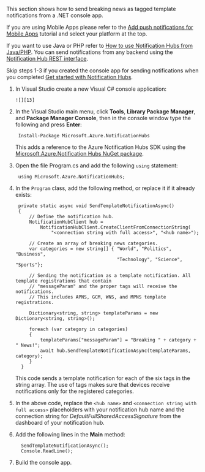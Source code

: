 
This section shows how to send breaking news as tagged template notifications from a .NET console app.

If you are using Mobile Apps please refer to the [Add push notifications for Mobile Apps](../articles/app-service-mobile/app-service-mobile-windows-store-dotnet-get-started-push.md) tutorial and select your platform at the top. 

If you want to use Java or PHP refer to [How to use Notification Hubs from Java/PHP](../articles/notification-hubs/notification-hubs-java-push-notification-tutorial.md). You can send notifications from any backend using the [Notification Hub REST interface](http://msdn.microsoft.com/library/windowsazure/dn223264.aspx).

Skip steps 1-3 if you created the console app for sending notifications when you completed [Get started with Notification Hubs][get-started].

1. In Visual Studio create a new Visual C# console application: 
   
       ![][13]
2. In the Visual Studio main menu, click **Tools**, **Library Package Manager**, and **Package Manager Console**, then in the console window type the following and press **Enter**:
   
        Install-Package Microsoft.Azure.NotificationHubs
   
    This adds a reference to the Azure Notification Hubs SDK using the <a href="http://www.nuget.org/packages/Microsoft.Azure.NotificationHubs/">Microsoft.Azure.Notification Hubs NuGet package</a>. 
3. Open the file Program.cs and add the following `using` statement:
   
        using Microsoft.Azure.NotificationHubs;
4. In the `Program` class, add the following method, or replace it if it already exists:
   
        private static async void SendTemplateNotificationAsync()
        {
            // Define the notification hub.
            NotificationHubClient hub = 
                NotificationHubClient.CreateClientFromConnectionString(
                    "<connection string with full access>", "<hub name>");
   
            // Create an array of breaking news categories.
            var categories = new string[] { "World", "Politics", "Business", 
                                            "Technology", "Science", "Sports"};
   
            // Sending the notification as a template notification. All template registrations that contain 
            // "messageParam" and the proper tags will receive the notifications. 
            // This includes APNS, GCM, WNS, and MPNS template registrations.
   
            Dictionary<string, string> templateParams = new Dictionary<string, string>();
   
            foreach (var category in categories)
            {
                templateParams["messageParam"] = "Breaking " + category + " News!";            
                await hub.SendTemplateNotificationAsync(templateParams, category);
            }
         }
   
    This code sends a template notification for each of the six tags in the string array. The use of tags makes sure that devices receive notifications only for the registered categories.    
5. In the above code, replace the `<hub name>` and `<connection string with full access>` placeholders with your notification hub name and the connection string for *DefaultFullSharedAccessSignature* from the dashboard of your notification hub.
6. Add the following lines in the **Main** method:
   
         SendTemplateNotificationAsync();
         Console.ReadLine();
7. Build the console app.

<!-- Anchors -->
[From a console app]: #console
[From Mobile Services]: #mobile-services
[Run the app and generate notifications]: #test-app

<!-- Images. -->
[13]: ./media/notification-hubs-back-end/notification-hub-create-console-app.png

[15]: ./media/notification-hubs-back-end/notification-hub-scheduler1.png
[16]: ./media/notification-hubs-back-end/notification-hub-scheduler2.png

<!-- URLs. -->
[get-started]: ../articles/notification-hubs/notification-hubs-windows-store-dotnet-get-started-wns-push-notification.md
[Use Notification Hubs to send notifications to users]: ../articles/tutorial-notify-users-mobileservices.md
[Get started with Mobile Services]: /develop/mobile/tutorials/get-started/#create-new-service
[wns object]: http://go.microsoft.com/fwlink/p/?LinkId=260591
[Notification Hubs Guidance]: http://msdn.microsoft.com/library/jj927170.aspx
[Notification Hubs How-To for Windows Store]: http://msdn.microsoft.com/library/jj927172.aspx
[Notification Hubs REST interface]: http://msdn.microsoft.com/library/windowsazure/dn223264.aspx
